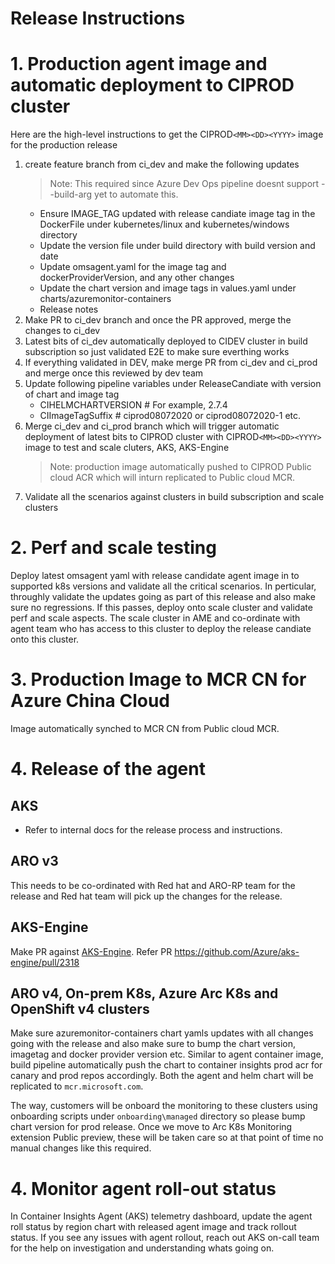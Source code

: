 # Release Instructions

# 1. Production agent image and automatic deployment to CIPROD cluster

Here are the high-level instructions to get the CIPROD`<MM><DD><YYYY>` image for the production release
1. create feature branch from ci_dev and make the following updates
      > Note: This required since Azure Dev Ops pipeline doesnt support --build-arg yet to automate this.
   - Ensure IMAGE_TAG updated with release candiate image tag in the DockerFile under kubernetes/linux and kubernetes/windows directory
   - Update the version file under build directory with build version and date
   - Update omsagent.yaml for the image tag and dockerProviderVersion, and any other changes
   - Update the chart version and image tags in values.yaml under charts/azuremonitor-containers
   - Release notes
2. Make PR to ci_dev branch and once the PR approved, merge the changes to ci_dev
3. Latest bits of ci_dev automatically deployed to CIDEV cluster in build subscription so just validated E2E to make sure everthing works
4. If everything validated in DEV, make merge PR from ci_dev and ci_prod and merge once this reviewed by dev team
6. Update following pipeline variables under ReleaseCandiate with version of chart and image tag
    - CIHELMCHARTVERSION <VersionValue> # For example, 2.7.4
    - CIImageTagSuffix <ImageTag> # ciprod08072020 or ciprod08072020-1 etc.
7. Merge ci_dev and ci_prod branch which will trigger automatic deployment of latest bits to CIPROD cluster with CIPROD`<MM><DD><YYYY>` image to test and scale cluters, AKS, AKS-Engine
   > Note: production image automatically pushed to CIPROD Public cloud ACR which will inturn replicated to Public cloud MCR.
8. Validate all the scenarios against clusters in build subscription and scale clusters


# 2. Perf and scale testing

Deploy latest omsagent yaml with release candidate agent image in to supported k8s versions and validate all the critical scenarios. In perticular, throughly validate the updates going as part of this release and also make sure no regressions. If this passes, deploy onto scale cluster and validate perf and scale aspects. The scale cluster in AME and co-ordinate with agent team who has access to this cluster to deploy the release candiate onto this cluster.

# 3. Production Image to MCR CN for Azure China Cloud

Image automatically synched to MCR CN from Public cloud MCR.

# 4. Release of the agent

## AKS

- Refer to internal docs for the release process and instructions.

## ARO v3

This needs to be co-ordinated with Red hat  and ARO-RP team for the release and Red hat team will pick up the changes for the release.

## AKS-Engine

Make PR against [AKS-Engine](https://github.com/Azure/aks-engine). Refer PR https://github.com/Azure/aks-engine/pull/2318

## ARO v4, On-prem K8s, Azure Arc K8s and OpenShift v4 clusters

Make sure azuremonitor-containers chart yamls updates with all changes going with the release and also make sure to bump the chart version, imagetag and docker provider version etc. Similar to agent container image, build pipeline automatically push the chart to container insights prod acr for canary and prod repos accordingly.
Both the agent and helm chart will be replicated to `mcr.microsoft.com`.

The way, customers will be onboard the monitoring to these clusters using onboarding scripts under `onboarding\managed` directory so please bump chart version for prod release. Once we move to Arc K8s Monitoring extension Public preview, these will be taken care so at that point of time no manual changes like this required.

# 4. Monitor agent roll-out status

In Container Insights Agent (AKS) telemetry dashboard, update the agent roll status by  region chart with released agent image and track rollout status. If you see any issues with agent rollout, reach out AKS on-call team for the help on investigation and understanding whats going on.
